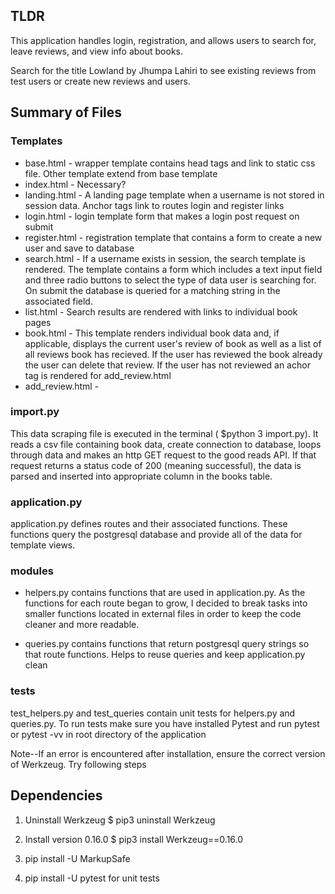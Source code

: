 ## TLDR

This application handles login, registration, and allows users to search for, leave reviews, and view info about books.

Search for the title Lowland by Jhumpa Lahiri to see existing reviews from test users or create new reviews and users.

## Summary of Files

### Templates

- base.html - wrapper template contains head tags and link to static css file.
  Other template extend from base template
- index.html - Necessary?
- landing.html - A landing page template when a username is not stored in session data. Anchor tags link to routes login and register links
- login.html - login template form that makes a login post request on submit
- register.html - registration template that contains a form to create a new user and save to database
- search.html - If a username exists in session, the search template is rendered. The template contains a form which includes a text input field and three radio buttons to select the type of data user is searching for. On submit the database is queried for a matching string in the associated field.
- list.html - Search results are rendered with links to individual book pages
- book.html - This template renders individual book data and, if applicable, displays the current user's review of book as well as a list of all reviews book has recieved. If the user has reviewed the book already the user can delete that review. If the user has not reviewed an achor tag is rendered for add_review.html
- add_review.html -

### import.py

This data scraping file is executed in the terminal ( \$python 3 import.py). It reads a csv file containing book data, create connection to database, loops through data and makes an http GET request to the good reads API. If that request returns a status code of 200 (meaning successful), the data is parsed and inserted into appropriate column in the books table.

### application.py

application.py defines routes and their associated functions. These functions query the postgresql database and provide all of the data for template views.

### modules

- helpers.py contains functions that are used in application.py. As the functions for each route began to grow, I decided to break tasks into smaller functions located in external files in order to keep the code cleaner and more readable.

- queries.py contains functions that return postgresql query strings so that route functions. Helps to reuse queries and keep application.py clean

### tests

test_helpers.py and test_queries contain unit tests for helpers.py and queries.py. To run tests make sure you have installed Pytest and run pytest or pytest -vv in root directory of the application

Note--If an error is encountered after installation, ensure the correct version of Werkzeug. Try following steps

## Dependencies

1. Uninstall Werkzeug
   \$ pip3 uninstall Werkzeug
2. Install version 0.16.0
   \$ pip3 install Werkzeug==0.16.0

3. pip install -U MarkupSafe
4. pip install -U pytest for unit tests
